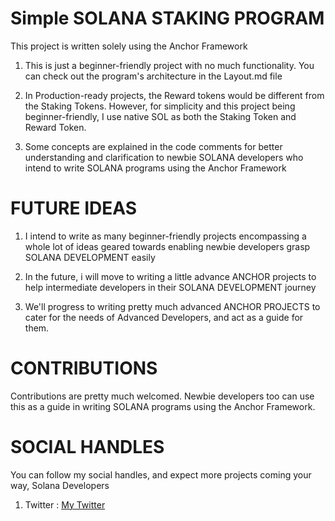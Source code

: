 # Simple SOLANA STAKING PROGRAM

This project is written solely using the Anchor Framework

1. This is just a beginner-friendly project with no much functionality. You can check out the program's architecture in the Layout.md file

2. In Production-ready projects, the Reward tokens would be different from the Staking Tokens.
   However, for simplicity and this project being beginner-friendly,
   I use native SOL as both the Staking Token and Reward Token.

3. Some concepts are explained in the code comments for better understanding and clarification to newbie SOLANA developers
   who intend to write SOLANA programs using the Anchor Framework

# FUTURE IDEAS

1. I intend to write as many beginner-friendly projects encompassing a whole lot of ideas
   geared towards enabling newbie developers grasp SOLANA DEVELOPMENT easily

2. In the future, i will move to writing a little advance ANCHOR projects to help intermediate
   developers in their SOLANA DEVELOPMENT journey

3. We'll progress to writing pretty much advanced ANCHOR PROJECTS to cater for the needs of
   Advanced Developers, and act as a guide for them.

# CONTRIBUTIONS

Contributions are pretty much welcomed. Newbie developers too can use this as a guide in writing SOLANA programs
using the Anchor Framework.

# SOCIAL HANDLES

You can follow my social handles, and expect more projects coming your way, Solana Developers

1. Twitter : [My Twitter](https://x.com/0xweebad)
